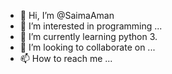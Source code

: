 - 👋 Hi, I’m @SaimaAman
- 👀 I’m interested in programming ...
- 🌱 I’m currently learning python 3.
- 💞️ I’m looking to collaborate on ...
- 📫 How to reach me ...

<!---
SaimaAman/SaimaAman is a ✨ special ✨ repository because its `README.md` (this file) appears on your GitHub profile.
You can click the Preview link to take a look at your changes.
--->

